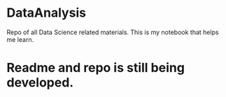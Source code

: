 # DataAnalysis
Repo of all Data Science related materials. This is my notebook that helps me learn.
# Readme and repo is still being developed.
